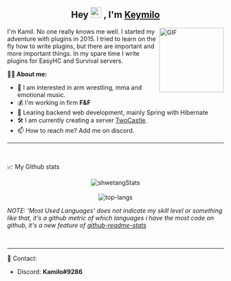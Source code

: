 
<h2 align="center">Hey <img src="https://media.giphy.com/media/hvRJCLFzcasrR4ia7z/giphy.gif" width="25px"> , I'm <a href="https://github.com/K3ymilo">Keymilo</a></h2>

<img align="right" height="150rem" alt="GIF" src="https://media.giphy.com/media/9rtpurjbqiqZXbBBet/giphy.gif" />

I'm Kamil. No one really knows me well. I started my adventure with plugins in 2015. I tried to learn on the fly how to write plugins, but there are important and more important things. In my spare time I write plugins for EasyHC and Survival servers.




**👨‍💼 About me:**
- 👀 I am interested in arm wrestling, mma and emotional music.
- 💰 I'm working in firm **F&F**
- 📖 Learing backend web development, mainly Spring with Hibernate
- 🛠️ I am currently creating a server [TwoCastle](https://twocastle.pl/).
- 📫 How to reach me? Add me on discord.

***

 <br>

📈 My Github stats <br />
<p align="center">
  <img src="https://github-readme-stats.vercel.app/api?username=K3ymilo&theme=dark&show_icons=true" alt="shwetangStats" />  
  <br />
  <br />
  <img src="https://github-readme-stats.vercel.app/api/top-langs/?username=K3ymilo&layout=compact&theme=dark" alt="top-langs" />
</p>

*NOTE: 'Most Used Languages' does not indicate my skill level or something like that, it's a github metric of which languages i have the most code on github, it's a new feature of [github-readme-stats](https://github.com/anuraghazra/github-readme-stats)*

<br>

***
📨 Contact:
- Discord: **Kamilo#9286**

